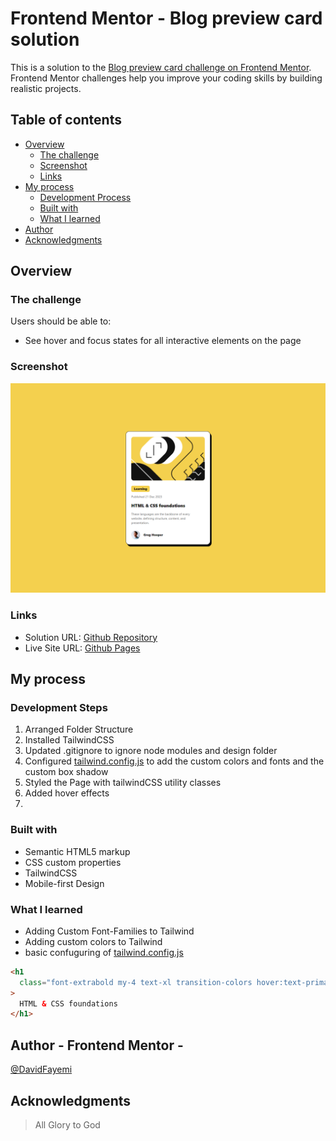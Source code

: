 # Frontend Mentor - Blog preview card solution

This is a solution to the [Blog preview card challenge on Frontend Mentor](https://www.frontendmentor.io/challenges/blog-preview-card-ckPaj01IcS). Frontend Mentor challenges help you improve your coding skills by building realistic projects.

## Table of contents

- [Overview](#overview)
  - [The challenge](#the-challenge)
  - [Screenshot](#screenshot)
  - [Links](#links)
- [My process](#my-process)
  - [Development Process](#development-steps)
  - [Built with](#built-with)
  - [What I learned](#what-i-learned)
- [Author](#author)
- [Acknowledgments](#acknowledgments)

## Overview

### The challenge

Users should be able to:

- See hover and focus states for all interactive elements on the page

### Screenshot

![](./Blog_card_screenshot.png)

### Links

- Solution URL: [Github Repository](https://github.com/DavidFayemi/Blog-preview-card)
- Live Site URL: [Github Pages](https://your-live-site-url.com)

## My process

### Development Steps

1. Arranged Folder Structure
2. Installed TailwindCSS
3. Updated .gitignore to ignore node modules and design folder
4. Configured [tailwind.config.js](./tailwind.config.js) to add the custom colors and fonts and the custom box shadow
5. Styled the Page with tailwindCSS utility classes
6. Added hover effects
7.

### Built with

- Semantic HTML5 markup
- CSS custom properties
- TailwindCSS
- Mobile-first Design

### What I learned

- Adding Custom Font-Families to Tailwind
- Adding custom colors to Tailwind
- basic confuguring of [tailwind.config.js](./tailwind.config.js)

```html
<h1
  class="font-extrabold my-4 text-xl transition-colors hover:text-primary cursor-pointer"
>
  HTML & CSS foundations
</h1>
```

## Author - Frontend Mentor -

[@DavidFayemi](https://www.frontendmentor.io/profile/DavidFayemi)

## Acknowledgments

> All Glory to God
